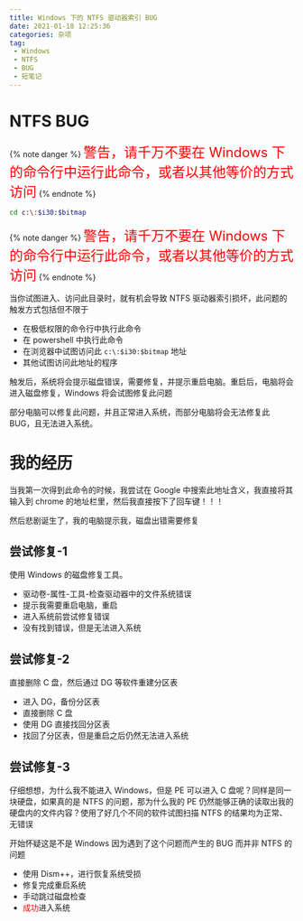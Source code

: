 ```yaml
---
title: Windows 下的 NTFS 驱动器索引 BUG
date: 2021-01-18 12:25:36
categories: 杂项
tag:
 - Windows
 - NTFS
 - BUG
 - 短笔记
---
```


# NTFS BUG
{% note danger %}
<font color=red size=5>警告，请千万不要在 Windows 下的命令行中运行此命令，或者以其他等价的方式访问</font>
{% endnote %}

```bash
cd c:\:$i30:$bitmap
```

{% note danger %}
<font color=red size=5>警告，请千万不要在 Windows 下的命令行中运行此命令，或者以其他等价的方式访问</font>
{% endnote %}

当你试图进入、访问此目录时，就有机会导致 NTFS 驱动器索引损坏，此问题的触发方式包括但不限于

 - 在极低权限的命令行中执行此命令
 - 在 powershell 中执行此命令
 - 在浏览器中试图访问此 `c:\:$i30:$bitmap` 地址
 - 其他试图访问此地址的程序

触发后，系统将会提示磁盘错误，需要修复，并提示重启电脑。重启后，电脑将会进入磁盘修复，Windows 将会试图修复此问题

部分电脑可以修复此问题，并且正常进入系统，而部分电脑将会无法修复此 BUG，且无法进入系统。

# 我的经历

当我第一次得到此命令的时候，我尝试在 Google 中搜索此地址含义，我直接将其输入到 chrome 的地址栏里，然后我直接按下了回车键！！！

然后悲剧诞生了，我的电脑提示我，磁盘出错需要修复

## 尝试修复-1
使用 Windows 的磁盘修复工具。
 - 驱动卷-属性-工具-检查驱动器中的文件系统错误
 - 提示我需要重启电脑，重启
 - 进入系统前尝试修复错误
 - 没有找到错误，但是无法进入系统

## 尝试修复-2
直接删除 C 盘，然后通过 DG 等软件重建分区表
 - 进入 DG，备份分区表
 - 直接删除 C 盘
 - 使用 DG 直接找回分区表
 - 找回了分区表，但是重启之后仍然无法进入系统

## 尝试修复-3
仔细想想，为什么我不能进入 Windows，但是 PE 可以进入 C 盘呢？同样是同一块硬盘，如果真的是 NTFS 的问题，那为什么我的 PE 仍然能够正确的读取出我的硬盘内的文件内容？使用了好几个不同的软件试图扫描 NTFS 的结果均为正常、无错误

开始怀疑这是不是 Windows 因为遇到了这个问题而产生的 BUG 而并非 NTFS 的问题

 - 使用 Dism++，进行恢复系统受损
 - 修复完成重启系统
 - 手动跳过磁盘检查
 - <font color=red>成功</font>进入系统
